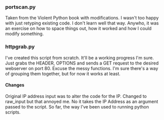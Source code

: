 ### portscan.py

Taken from the Violent Python book with modifications. I wasn't too happy with just retyping existing code. I don't learn well that way. Anywho, it was an exercise on how to space things out, how it worked and how I could modify something. 

### httpgrab.py

I've created this script from scratch. It'll be a working progress I'm sure. Just grabs the HEADER, OPTIONS and sends a GET request to the desired webserver on port 80. Excuse the messy functions. I'm sure there's a way of grouping them together, but for now it works at least.

#### Changes
Original IP address input was to alter the code for the IP. 
Changed to raw_input but that annoyed me.
No it takes the IP Address as an argument passed to the script. So far, the way I've been used to running python scripts. 

